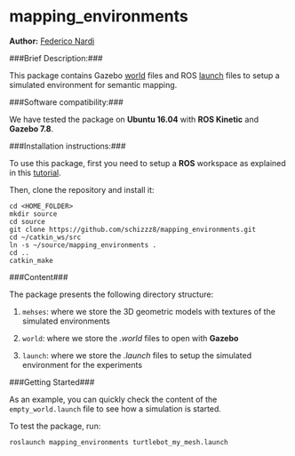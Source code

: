 # mapping_environments
**Author:** [Federico Nardi](https://www.dis.uniroma1.it/~dottoratoii/students/306)


###Brief Description:###

This package contains Gazebo [world](http://gazebosim.org/tutorials?tut=build_world) files and ROS [launch](http://wiki.ros.org/roslaunch) files to setup a simulated environment for semantic mapping.


###Software compatibility:###

We have tested the package on **Ubuntu 16.04** with **ROS Kinetic** and **Gazebo 7.8**.


###Installation instructions:###

To use this package, first you need to setup a **ROS** workspace as explained in this [tutorial](http://wiki.ros.org/ROS/Tutorials/InstallingandConfiguringROSEnvironment).

Then, clone the repository and install it:

```
cd <HOME_FOLDER>
mkdir source
cd source
git clone https://github.com/schizzz8/mapping_environments.git
cd ~/catkin_ws/src
ln -s ~/source/mapping_environments .
cd ..
catkin_make
```


###Content###

The package presents the following directory structure:

1. `mehses`: where we store the 3D geometric models with textures of the simulated environments

2. `world`: where we store the *.world* files to open with **Gazebo**

3. `launch`: where we store the *.launch* files to setup the simulated environment for the experiments


###Getting Started###

As an example, you can quickly check the content of the `empty_world.launch` file to see how a simulation is started.

To test the package, run:

```
roslaunch mapping_environments turtlebot_my_mesh.launch
```
